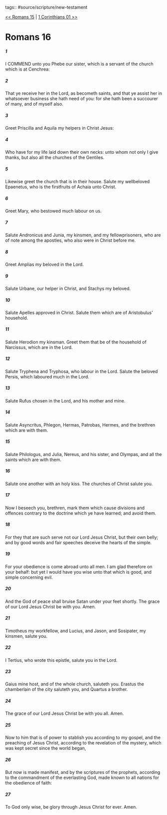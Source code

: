 tags:: #source/scripture/new-testament

[<< Romans 15](source/scripture/new-testament/06_Romans/Romans_15.md) | [1 Corinthians 01 >>](source/scripture/new-testament/07_1_Corinthians/1_Corinthians_01.md)

# Romans 16

##### 1

I COMMEND unto you Phebe our sister, which is a servant of the church which is at Cenchrea:

##### 2

That ye receive her in the Lord, as becometh saints, and that ye assist her in whatsoever business she hath need of you: for she hath been a succourer of many, and of myself also.

##### 3

Greet Priscilla and Aquila my helpers in Christ Jesus:

##### 4

Who have for my life laid down their own necks: unto whom not only I give thanks, but also all the churches of the Gentiles.

##### 5

Likewise greet the church that is in their house. Salute my wellbeloved Epaenetus, who is the firstfruits of Achaia unto Christ.

##### 6

Greet Mary, who bestowed much labour on us.

##### 7

Salute Andronicus and Junia, my kinsmen, and my fellowprisoners, who are of note among the apostles, who also were in Christ before me.

##### 8

Greet Amplias my beloved in the Lord.

##### 9

Salute Urbane, our helper in Christ, and Stachys my beloved.

##### 10

Salute Apelles approved in Christ. Salute them which are of Aristobulus' household.

##### 11

Salute Herodion my kinsman. Greet them that be of the household of Narcissus, which are in the Lord.

##### 12

Salute Tryphena and Tryphosa, who labour in the Lord. Salute the beloved Persis, which laboured much in the Lord.

##### 13

Salute Rufus chosen in the Lord, and his mother and mine.

##### 14

Salute Asyncritus, Phlegon, Hermas, Patrobas, Hermes, and the brethren which are with them.

##### 15

Salute Philologus, and Julia, Nereus, and his sister, and Olympas, and all the saints which are with them.

##### 16

Salute one another with an holy kiss. The churches of Christ salute you.

##### 17

Now I beseech you, brethren, mark them which cause divisions and offences contrary to the doctrine which ye have learned; and avoid them.

##### 18

For they that are such serve not our Lord Jesus Christ, but their own belly; and by good words and fair speeches deceive the hearts of the simple.

##### 19

For your obedience is come abroad unto all men. I am glad therefore on your behalf: but yet I would have you wise unto that which is good, and simple concerning evil.

##### 20

And the God of peace shall bruise Satan under your feet shortly. The grace of our Lord Jesus Christ be with you. Amen.

##### 21

Timotheus my workfellow, and Lucius, and Jason, and Sosipater, my kinsmen, salute you.

##### 22

I Tertius, who wrote this epistle, salute you in the Lord.

##### 23

Gaius mine host, and of the whole church, saluteth you. Erastus the chamberlain of the city saluteth you, and Quartus a brother.

##### 24

The grace of our Lord Jesus Christ be with you all. Amen.

##### 25

Now to him that is of power to stablish you according to my gospel, and the preaching of Jesus Christ, according to the revelation of the mystery, which was kept secret since the world began,

##### 26

But now is made manifest, and by the scriptures of the prophets, according to the commandment of the everlasting God, made known to all nations for the obedience of faith:

##### 27

To God only wise, be glory through Jesus Christ for ever. Amen.
